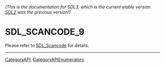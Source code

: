 ###### (This is the documentation for SDL3, which is the current stable version. [SDL2](https://wiki.libsdl.org/SDL2/) was the previous version!)
# SDL_SCANCODE_9

Please refer to [SDL_Scancode](SDL_Scancode) for details.

----
[CategoryAPI](CategoryAPI), [CategoryAPIEnumerators](CategoryAPIEnumerators)

